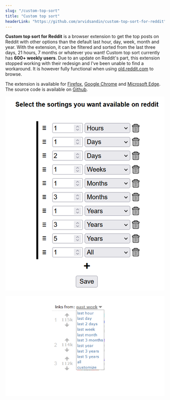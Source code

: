```yaml
---
slug: "/custom-top-sort"
title: "Custom top sort"
headerLink: "https://github.com/arvidsandin/custom-top-sort-for-reddit"
---
```

**Custom top sort for Reddit** is a browser extension to get the top posts on Reddit with other options than the default last hour, day, week, month and year. With the extension, it can be filtered and sorted from the last three days, 21 hours, 7 months or whatever you want! Custom top sort currently has **600+ weekly users**. Due to an update on Reddit's part, this extension stopped working with their redesign and I've been unable to find a workaround. It is however fully functional when using [old.reddit.com](http://old.reddit.com) to browse.

The extension is available for <a href="https://addons.mozilla.org/addon/custom-top-sort-for-reddit/" target='_blank' rel='noopener noreferrer'>Firefox</a>,
<a href="https://chrome.google.com/webstore/detail/custom-top-sort-for-reddi/ppcdmieefbelokaacilcciackbocjghj" target='_blank' rel='noopener noreferrer'>Google Chrome</a>
and
<a href="https://microsoftedge.microsoft.com/addons/detail/mkcacimdeiebnabgpikngeneojbeeafc" target='_blank' rel='noopener noreferrer'>Microsoft Edge</a>.
The source code is available on <a href="https://github.com/arvidsandin/custom-top-sort-for-reddit" target='_blank' rel='noopener noreferrer'>Github</a>.

![Screenshot 1 of the addon](./images/custom-top-sort_1.png)

![Screenshot 2 of the addon](./images/custom-top-sort_2.png)
